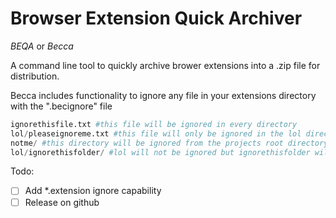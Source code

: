 # Browser Extension Quick Archiver
*BEQA* or *Becca*

A command line tool to quickly archive brower extensions into a .zip file for distribution.

Becca includes functionality to ignore any file in your extensions directory with the ".becignore" file
```python
ignorethisfile.txt #this file will be ignored in every directory
lol/pleaseignoreme.txt #this file will only be ignored in the lol directory
notme/ #this directory will be ignored from the projects root directory
lol/ignorethisfolder/ #lol will not be ignored but ignorethisfolder will
```

Todo:
 - [ ] Add *.extension ignore capability
 - [ ] Release on github